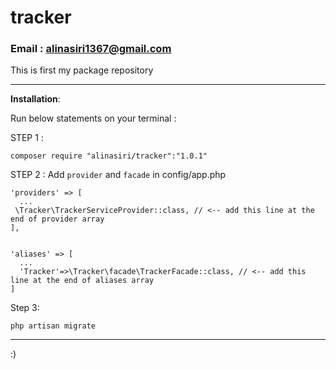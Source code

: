 # tracker
### Email : alinasiri1367@gmail.com
This is first my package repository

----------


**Installation**:

Run below statements on your terminal :

STEP 1 : 

    composer require "alinasiri/tracker":"1.0.1"
    
STEP 2 : Add `provider` and `facade` in config/app.php

    'providers' => [
      ...
     \Tracker\TrackerServiceProvider::class, // <-- add this line at the end of provider array
    ],


    'aliases' => [
      ...
      'Tracker'=>\Tracker\facade\TrackerFacade::class, // <-- add this line at the end of aliases array
    ]

Step 3:  

    php artisan migrate

----------------------------------------
:)
